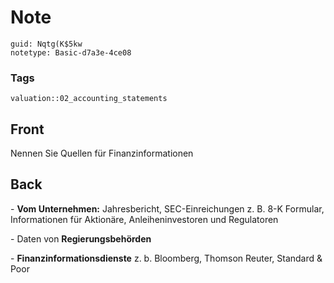 # Note
```
guid: Nqtg(K$5kw
notetype: Basic-d7a3e-4ce08
```

### Tags
```
valuation::02_accounting_statements
```

## Front
Nennen Sie Quellen für Finanzinformationen

## Back
<p>- <b>Vom Unternehmen:</b> Jahresbericht, SEC-Einreichungen z. B.
8-K Formular, Informationen für Aktionäre, Anleiheninvestoren und
Regulatoren
<p>- Daten von <b>Regierungsbehörden</b>
<p>- <b>Finanzinformationsdienste</b> z. b. Bloomberg, Thomson
Reuter, Standard & Poor
